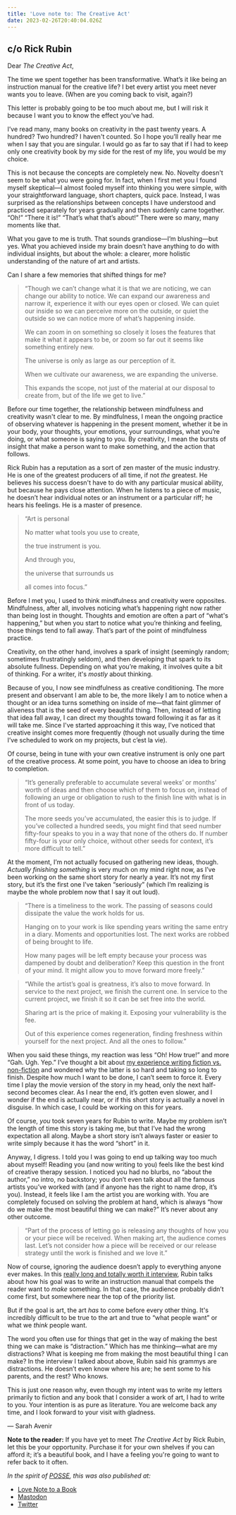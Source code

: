 ```yaml
---
title: 'Love note to: The Creative Act'
date: 2023-02-26T20:40:04.026Z
---
```


## c/o Rick Rubin

Dear *The Creative Act*,

The time we spent together has been transformative. What’s it like being an instruction manual for the creative life? I bet every artist you meet never wants you to leave. (When are you coming back to visit, again?)

This letter is probably going to be too much about me, but I will risk it because I want you to know the effect you’ve had.

I’ve read many, many books on creativity in the past twenty years. A hundred? Two hundred? I haven't counted. So I hope you’ll really hear me when I say that you are singular. I would go as far to say that if I had to keep only one creativity book by my side for the rest of my life, you would be my choice.

This is not because the concepts are completely new. No. Novelty doesn't seem to be what you were going for. In fact, when I first met you I found myself skeptical—I almost fooled myself into thinking you were simple, with your straightforward language, short chapters, quick pace. Instead, I was surprised as the relationships between concepts I have understood and practiced separately for years gradually and then suddenly came together. “Oh!” “There it is!” “That’s what that’s about!” There were so many, many moments like that.

What you gave to me is truth. That sounds grandiose—I’m blushing—but yes. What you achieved inside my brain doesn’t have anything to do with individual insights, but about the whole: a clearer, more holistic understanding of the nature of art and artists.

Can I share a few memories that shifted things for me?

> “Though we can’t change what it is that we are noticing, we can change our ability to notice. We can expand our awareness and narrow it, experience it with our eyes open or closed. We can quiet our inside so we can perceive more on the outside, or quiet the outside so we can notice more of what’s happening inside.
> 
> We can zoom in on something so closely it loses the features that make it what it appears to be, or zoom so far out it seems like something entirely new.
> 
> The universe is only as large as our perception of it.
> 
> When we cultivate our awareness, we are expanding the universe.
> 
> This expands the scope, not just of the material at our disposal to create from, but of the life we get to live.”

Before our time together, the relationship between mindfulness and creativity wasn't clear to me. By mindfulness, I mean the ongoing practice of observing whatever is happening in the present moment, whether it be in your body, your thoughts, your emotions, your surroundings, what you’re doing, or what someone is saying to you. By creativity, I mean the bursts of insight that make a person want to make something, and the action that follows.

Rick Rubin has a reputation as a sort of zen master of the music industry. He is one of the greatest producers of all time, if not *the* greatest. He believes his success doesn't have to do with any particular musical ability, but because he pays close attention. When he listens to a piece of music, he doesn’t hear individual notes or an instrument or a particular riff; he hears his feelings. He is a master of presence.

> “Art is personal
> 
> No matter what tools you use to create,
> 
> the true instrument is you.
> 
> And through you,
> 
> the universe that surrounds us
> 
> all comes into focus.”

Before I met you, I used to think mindfulness and creativity were opposites. Mindfulness, after all, involves noticing what’s happening right now rather than being lost in thought. Thoughts and emotion are often a part of “what's happening,” but when you start to notice what you’re thinking and feeling, those things tend to fall away. That’s part of the point of mindfulness practice.

Creativity, on the other hand, involves a spark of insight (seemingly random; sometimes frustratingly seldom), and then developing that spark to its absolute fullness. Depending on what you’re making, it involves quite a bit of thinking. For a writer, it's *mostly* about thinking.

Because of you, I now see mindfulness as creative conditioning. The more present and observant I am able to be, the more likely I am to notice when a thought or an idea turns something on inside of me—that faint glimmer of aliveness that is the seed of every beautiful thing. Then, instead of letting that idea fall away, I can direct my thoughts toward following it as far as it will take me. Since I've started approaching it this way, I’ve noticed that creative insight comes more frequently (though not usually during the time I’ve scheduled to work on my projects, but c’est la vie).

Of course, being in tune with your own creative instrument is only one part of the creative process. At some point, you have to choose an idea to bring to completion.

> “It’s generally preferable to accumulate several weeks’ or months’ worth of ideas and then choose which of them to focus on, instead of following an urge or obligation to rush to the finish line with what is in front of us today.
> 
> The more seeds you’ve accumulated, the easier this is to judge. If you’ve collected a hundred seeds, you might find that seed number fifty-four speaks to you in a way that none of the others do. If number fifty-four is your only choice, without other seeds for context, it’s more difficult to tell.”

At the moment, I’m not actually focused on gathering new ideas, though. *Actually finishing something* is very much on my mind right now, as I’ve been working on the same short story for nearly a year. It’s not my first story, but it’s the first one I've taken “seriously” (which I’m realizing is maybe the whole problem now that I say it out loud).

> “There is a timeliness to the work. The passing of seasons could dissipate the value the work holds for us.
> 
> Hanging on to your work is like spending years writing the same entry in a diary. Moments and opportunities lost. The next works are robbed of being brought to life.
> 
> How many pages will be left empty because your process was dampened by doubt and deliberation? Keep this question in the front of your mind. It might allow you to move forward more freely.”

> “While the artist’s goal is greatness, it’s also to move forward. In service to the next project, we finish the current one. In service to the current project, we finish it so it can be set free into the world.
> 
> Sharing art is the price of making it. Exposing your vulnerability is the fee.
> 
> Out of this experience comes regeneration, finding freshness within yourself for the next project. And all the ones to follow.”

When you said these things, my reaction was less “Oh! How true!” and more “Gah. Ugh. Yep.” I’ve thought a bit about [my experience writing fiction vs. non-fiction](https://sarahavenir.com/2023/fiction-vs-nonfiction/) and wondered why the latter is so hard and taking so long to finish. Despite how much I want to be done, I can’t seem to force it. Every time I play the movie version of the story in my head, only the next half-second becomes clear. As I near the end, it’s gotten even slower, and I wonder if the end is actually near, or if this short story is actually a novel in disguise. In which case, I could be working on this for years.

Of course, *you* took seven years for Rubin to write. Maybe my problem isn’t the length of time this story is taking me, but that I’ve had the wrong expectation all along. Maybe a short story isn’t always faster or easier to write simply because it has the word “short” in it.

Anyway, I digress. I told you I was going to end up talking way too much about myself! Reading you (and now writing to you) feels like the best kind of creative therapy session. I noticed you had no blurbs, no “about the author,” no intro, no backstory; you don’t even talk about all the famous artists you’ve worked with (and if anyone has the right to name drop, it’s you). Instead, it feels like I am the artist you are working with. You are completely focused on solving the problem at hand, which is always “how do we make the most beautiful thing we can make?” It’s never about any other outcome.

> “Part of the process of letting go is releasing any thoughts of how you or your piece will be received. When making art, the audience comes last. Let’s not consider how a piece will be received or our release strategy until the work is finished and we love it.”

Now of course, ignoring the audience doesn’t apply to everything anyone ever makes. In this [really long and totally worth it interview](https://youtu.be/YS299z6ahsk), Rubin talks about how his goal was to write an instruction manual that compels the reader want to *make* something. In that case, the audience probably didn’t come first, but somewhere near the top of the priority list.

But if the goal is art, the art *has* to come before every other thing. It's incredibly difficult to be true to the art and true to “what people want” or what we *think* people want.

The word you often use for things that get in the way of making the best thing we can make is “distraction.” Which has me thinking—what are my distractions? What is keeping me from making the most beautiful thing I can make? In the interview I talked about above, Rubin said his grammys are distractions. He doesn’t even know where his are; he sent some to his parents, and the rest? Who knows.

This is just one reason why, even though my intent was to write my letters primarily to fiction and any book that I consider a work of art, I had to write to you. Your intention is as pure as literature. You are welcome back any time, and I look forward to your visit with gladness.

— Sarah Avenir

**Note to the reader:** If you have yet to meet *The Creative Act* by Rick Rubin, let this be your opportunity. Purchase it for your own shelves if you can afford it; it’s a beautiful book, and I have a feeling you're going to want to refer back to it often.

*In the spirit of [POSSE](https://indieweb.org/POSSE), this was also published at:*

* [Love Note to a Book](https://lovenotetoabook.substack.com/p/the-creative-act)
* [Mastodon](https://tw.town/@sarahavenir/109934889770939207)
* [Twitter](https://twitter.com/sarahavenir/status/1630067429530558465)

